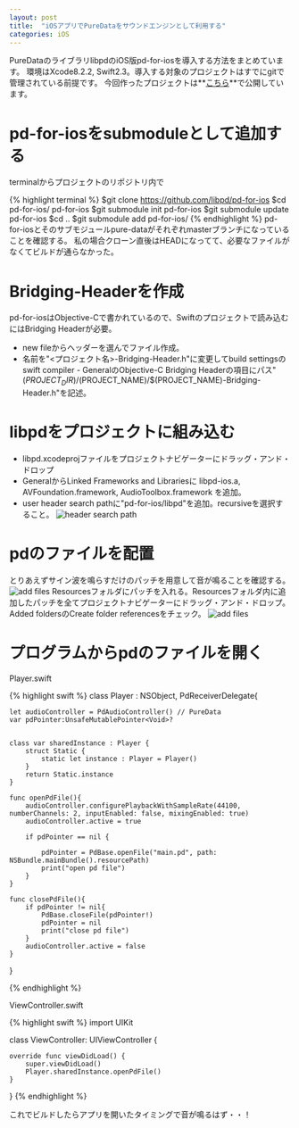 ```yaml
---
layout: post
title:  "iOSアプリでPureDataをサウンドエンジンとして利用する"
categories: iOS
---
```


PureDataのライブラリlibpdのiOS版pd-for-iosを導入する方法をまとめています。
環境はXcode8.2.2, Swift2.3。導入する対象のプロジェクトはすでにgitで管理されている前提です。
今回作ったプロジェクトは**[こちら](https://github.com/NAKANISYNTH/Swift-libpd-example)**で公開しています。

# pd-for-iosをsubmoduleとして追加する
terminalからプロジェクトのリポジトリ内で

{% highlight terminal %}
$git clone https://github.com/libpd/pd-for-ios
$cd pd-for-ios/
pd-for-ios $git submodule init
pd-for-ios $git submodule update
pd-for-ios $cd ..
$git submodule add pd-for-ios/
{% endhighlight %}
pd-for-iosとそのサブモジュールpure-dataがそれぞれmasterブランチになっていることを確認する。
私の場合クローン直後はHEADになってて、必要なファイルがなくてビルドが通らなかった。

# Bridging-Headerを作成
pd-for-iosはObjective-Cで書かれているので、Swiftのプロジェクトで読み込むにはBridging Headerが必要。
* new fileからヘッダーを選んでファイル作成。
* 名前を"<プロジェクト名>-Bridging-Header.h"に変更してbuild settingsのswift compiler - GeneralのObjective-C Bridging Headerの項目にパス"$(PROJECT_DIR)/$(PROJECT_NAME)/$(PROJECT_NAME)-Bridging-Header.h"を記述。


# libpdをプロジェクトに組み込む
* libpd.xcodeprojファイルをプロジェクトナビゲーターにドラッグ・アンド・ドロップ
* GeneralからLinked Frameworks and Librariesに libpd-ios.a, AVFoundation.framework, AudioToolbox.framework を追加。
* user header search pathに"pd-for-ios/libpd"を追加。recursiveを選択すること。
![header search path]({{site.baseurl}}/assets/img/2017-01-01-headersearchpath.png)

# pdのファイルを配置
とりあえずサイン波を鳴らすだけのパッチを用意して音が鳴ることを確認する。
![add files]({{site.baseurl}}/assets/img/2017-01-02-pdpatch.png)
Resourcesフォルダにパッチを入れる。Resourcesフォルダ内に追加したパッチを全てプロジェクトナビゲーターにドラッグ・アンド・ドロップ。Added foldersのCreate folder referencesをチェック。
![add files]({{site.baseurl}}/assets/img/2017-01-01-addfiles.png)

# プログラムからpdのファイルを開く

Player.swift

{% highlight swift %}
class Player : NSObject, PdReceiverDelegate{
    
    let audioController = PdAudioController() // PureData
    var pdPointer:UnsafeMutablePointer<Void>?
    
    
    class var sharedInstance : Player {
        struct Static {
            static let instance : Player = Player()
        }
        return Static.instance
    }
    
    func openPdFile(){
        audioController.configurePlaybackWithSampleRate(44100, numberChannels: 2, inputEnabled: false, mixingEnabled: true)
        audioController.active = true
        
        if pdPointer == nil {
            
            pdPointer = PdBase.openFile("main.pd", path: NSBundle.mainBundle().resourcePath)
            print("open pd file")
        }
    }
    
    func closePdFile(){
        if pdPointer != nil{
            PdBase.closeFile(pdPointer!)
            pdPointer = nil
            print("close pd file")
        }
        audioController.active = false
    }
    
}

{% endhighlight %}

ViewController.swift

{% highlight swift %}
import UIKit

class ViewController: UIViewController {

    override func viewDidLoad() {
        super.viewDidLoad()
        Player.sharedInstance.openPdFile()
    }

}
{% endhighlight %}

これでビルドしたらアプリを開いたタイミングで音が鳴るはず・・！



